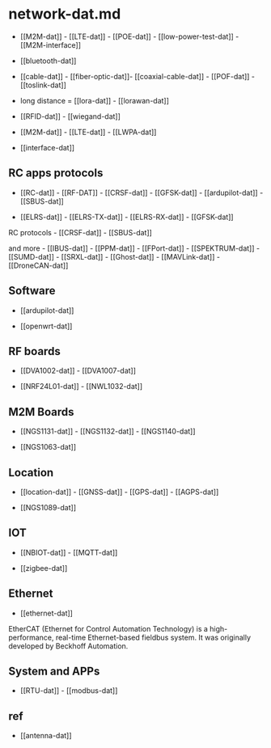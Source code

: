 
# network-dat.md


- [[M2M-dat]] - [[LTE-dat]] - [[POE-dat]] - [[low-power-test-dat]] - [[M2M-interface]]

- [[bluetooth-dat]]


- [[cable-dat]] - [[fiber-optic-dat]]- [[coaxial-cable-dat]] - [[POF-dat]] - [[toslink-dat]]

- long distance = [[lora-dat]] - [[lorawan-dat]]

- [[RFID-dat]] - [[wiegand-dat]]

- [[M2M-dat]] - [[LTE-dat]] - [[LWPA-dat]]

- [[interface-dat]]

## RC apps protocols 

- [[RC-dat]] - [[RF-DAT]] - [[CRSF-dat]] - [[GFSK-dat]] - [[ardupilot-dat]] - [[SBUS-dat]]

 
- [[ELRS-dat]] - [[ELRS-TX-dat]] - [[ELRS-RX-dat]] - [[GFSK-dat]]

RC protocols - [[CRSF-dat]] - [[SBUS-dat]] 

and more - [[IBUS-dat]] - [[PPM-dat]] - [[FPort-dat]] - [[SPEKTRUM-dat]] - [[SUMD-dat]] - [[SRXL-dat]] - [[Ghost-dat]] - [[MAVLink-dat]] - [[DroneCAN-dat]] 


## Software 

- [[ardupilot-dat]]

- [[openwrt-dat]]

## RF boards 

- [[DVA1002-dat]] - [[DVA1007-dat]]

- [[NRF24L01-dat]] - [[NWL1032-dat]]


## M2M Boards 

- [[NGS1131-dat]] - [[NGS1132-dat]] - [[NGS1140-dat]]

- [[NGS1063-dat]]


## Location 


- [[location-dat]] - [[GNSS-dat]] - [[GPS-dat]] - [[AGPS-dat]]

- [[NGS1089-dat]]

## IOT 

- [[NBIOT-dat]] - [[MQTT-dat]]

- [[zigbee-dat]]

## Ethernet 

- [[ethernet-dat]]

EtherCAT (Ethernet for Control Automation Technology) is a high-performance, real-time Ethernet-based fieldbus system. It was originally developed by Beckhoff Automation.

## System and APPs 

- [[RTU-dat]] - [[modbus-dat]]






## ref 

- [[antenna-dat]]